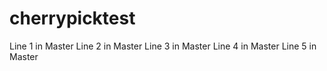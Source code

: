 # cherrypicktest
Line 1 in Master
Line 2 in Master
Line 3 in Master
Line 4 in Master
Line 5 in Master
